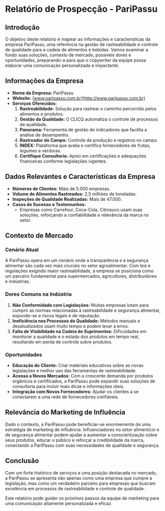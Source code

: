 # Relatório de Prospecção - PariPassu

## Introdução
O objetivo deste relatório é mapear as informações e características da empresa PariPassu, uma referência na gestão de rastreabilidade e controle de qualidade para a cadeia de alimentos e bebidas. Vamos examinar a fundo suas soluções, contexto de mercado, possíveis dores e oportunidades, preparando-a para que o copywriter da equipe possa elaborar uma comunicação personalizada e impactante.

## Informações da Empresa
- **Nome da Empresa:** PariPassu
- **Website:** [www.paripassu.com.br](http://www.paripassu.com.br)
- **Serviços Oferecidos:**
  1. **Rastreabilidade:** Solução para rastrear o caminho percorrido pelos alimentos e produtos.
  2. **Gestão da Qualidade:** O CLICQ automatiza o controle de processos de qualidade.
  3. **Panorama:** Ferramenta de gestão de indicadores que facilita a análise de desempenho.
  4. **Rastreador do Campo:** Controle de produção e registros no campo.
  5. **INDEX:** Plataforma que avalia e certifica fornecedores de frutas, legumes e verduras.
  6. **Certifique Consultoria:** Apoio em certificações e adequações financeiras conforme legislações vigentes.
  
## Dados Relevantes e Características da Empresa
- **Números de Clientes:** Mais de 5.000 empresas.
- **Volume de Alimentos Rastreados:** 2,5 milhões de toneladas.
- **Inspeções de Qualidade Realizadas:** Mais de 47.000.
- **Casos de Sucesso e Testemunhos:**
  - Empresas como Carrefour, Coca-Cola, Citrosuco usam suas soluções, reforçando a confiabilidade e relevância da marca no setor.
  
## Contexto de Mercado
### Cenário Atual
A PariPassu opera em um cenário onde a transparência e a segurança alimentar são cada vez mais cruciais no setor agroalimentar. Com leis e regulações exigindo maior rastreabilidade, a empresa se posiciona como um parceiro fundamental para supermercados, agricultores, distribuidores e indústrias.

### Dores Comuns na Indústria
1. **Não Conformidade com Legislações:** Muitas empresas lutam para cumprir as normas relacionadas à rastreabilidade e segurança alimentar, expondo-se a riscos legais e de reputação.
2. **Ineficiência nos Processos de Qualidade:** Métodos manuais e desatualizados usam muito tempo e podem levar a erros.
3. **Falta de Visibilidade na Cadeia de Suprimentos:** Dificuldades em monitorar a qualidade e o estado dos produtos em tempo real, resultando em perda de controle sobre produtos.

### Oportunidades
- **Educação do Cliente:** Criar materiais educativos sobre as novas legislações e melhor uso das ferramentas de rastreabilidade.
- **Acesso a Novos Mercados:** Com a crescente demanda por produtos orgânicos e certificados, a PariPassu pode expandir suas soluções de consultoria para incluir mais dicas e informações úteis.
- **Integração com Novos Fornecedores:** Ajudar os clientes a se conectarem a uma rede de fornecedores confiáveis.

## Relevância do Marketing de Influência
Dado o contexto, a PariPassu pode beneficiar-se enormemente de uma estratégia de marketing de influência. Influenciadores no setor alimentício e de segurança alimentar podem ajudar a aumentar a conscientização sobre seus produtos, educar o público e reforçar a credibilidade da marca, conectando a PariPassu com suas necessidades de qualidade e segurança.

## Conclusão
Com um forte histórico de serviços e uma posição destacada no mercado, a PariPassu se apresenta não apenas como uma empresa que cumpre a legislação, mas como um verdadeiro parceiro para empresas que buscam excelência em processos de rastreabilidade e controle de qualidade.

Este relatório pode guider os próximos passos da equipe de marketing para uma comunicação altamente personalizada e eficaz.